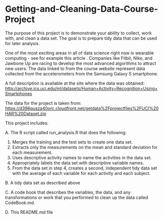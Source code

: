 # Getting-and-Cleaning-Data-Course-Project

The purpose of this project is to demonstrate your ability to collect, work with, and clean a data set. 
The goal is to prepare tidy data that can be used for later analysis.

One of the most exciting areas in all of data science right now is wearable computing - see for example this article . Companies like Fitbit, Nike, and Jawbone Up are racing to develop the most advanced algorithms to attract new users. The data linked to from the course website represent data collected from the accelerometers from the Samsung Galaxy S smartphone. 

A full description is available at the site where the data was obtained:
http://archive.ics.uci.edu/ml/datasets/Human+Activity+Recognition+Using+Smartphones 

The data for the project is taken from:
https://d396qusza40orc.cloudfront.net/getdata%2Fprojectfiles%2FUCI%20HAR%20Dataset.zip  

This project includes:

A. The R script called run_analysis.R that does the following: 
1. Merges the training and the test sets to create one data set.
2. Extracts only the measurements on the mean and standard deviation for each measurement. 
3. Uses descriptive activity names to name the activities in the data set.
4. Appropriately labels the data set with descriptive variable names. 
5. From the data set in step 4, creates a second, independent tidy data set with the average of each variable for each activity and each subject.

B. A tidy data set as described above

C. A code book that describes the variables, the data, and any transformations or work that you performed to clean up the data called CodeBook.md. 

D. This README.md file